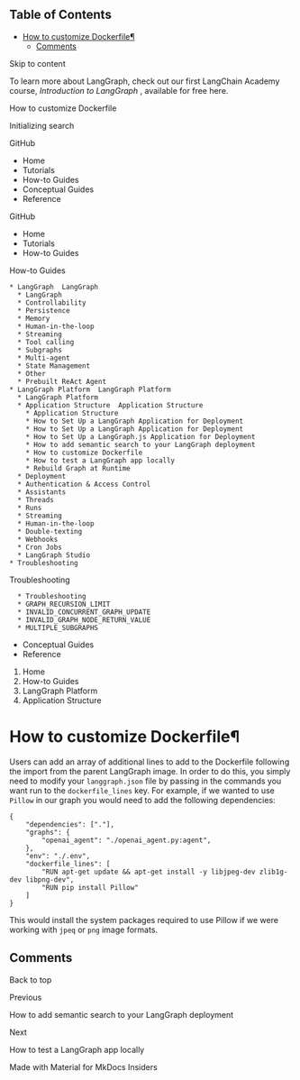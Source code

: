 ## Table of Contents

- [How to customize Dockerfile¶](#how-to-customize-dockerfile)
  - [Comments](#comments)

Skip to content

To learn more about LangGraph, check out our first LangChain Academy course,
_Introduction to LangGraph_ , available for free here.

How to customize Dockerfile

Initializing search

GitHub

  * Home 
  * Tutorials 
  * How-to Guides 
  * Conceptual Guides 
  * Reference 

GitHub

  * Home 
  * Tutorials 
  * How-to Guides 

How-to Guides

    * LangGraph  LangGraph 
      * LangGraph 
      * Controllability 
      * Persistence 
      * Memory 
      * Human-in-the-loop 
      * Streaming 
      * Tool calling 
      * Subgraphs 
      * Multi-agent 
      * State Management 
      * Other 
      * Prebuilt ReAct Agent 
    * LangGraph Platform  LangGraph Platform 
      * LangGraph Platform 
      * Application Structure  Application Structure 
        * Application Structure 
        * How to Set Up a LangGraph Application for Deployment 
        * How to Set Up a LangGraph Application for Deployment 
        * How to Set Up a LangGraph.js Application for Deployment 
        * How to add semantic search to your LangGraph deployment 
        * How to customize Dockerfile 
        * How to test a LangGraph app locally 
        * Rebuild Graph at Runtime 
      * Deployment 
      * Authentication & Access Control 
      * Assistants 
      * Threads 
      * Runs 
      * Streaming 
      * Human-in-the-loop 
      * Double-texting 
      * Webhooks 
      * Cron Jobs 
      * LangGraph Studio 
    * Troubleshooting 

Troubleshooting

      * Troubleshooting 
      * GRAPH_RECURSION_LIMIT 
      * INVALID_CONCURRENT_GRAPH_UPDATE 
      * INVALID_GRAPH_NODE_RETURN_VALUE 
      * MULTIPLE_SUBGRAPHS 
  * Conceptual Guides 
  * Reference 

  1. Home 
  2. How-to Guides 
  3. LangGraph Platform 
  4. Application Structure 

# How to customize Dockerfile¶

Users can add an array of additional lines to add to the Dockerfile following
the import from the parent LangGraph image. In order to do this, you simply
need to modify your `langgraph.json` file by passing in the commands you want
run to the `dockerfile_lines` key. For example, if we wanted to use `Pillow`
in our graph you would need to add the following dependencies:

    
    
    {
        "dependencies": ["."],
        "graphs": {
            "openai_agent": "./openai_agent.py:agent",
        },
        "env": "./.env",
        "dockerfile_lines": [
            "RUN apt-get update && apt-get install -y libjpeg-dev zlib1g-dev libpng-dev",
            "RUN pip install Pillow"
        ]
    }
    

This would install the system packages required to use Pillow if we were
working with `jpeq` or `png` image formats.

## Comments

Back to top

Previous

How to add semantic search to your LangGraph deployment

Next

How to test a LangGraph app locally

Made with  Material for MkDocs Insiders
